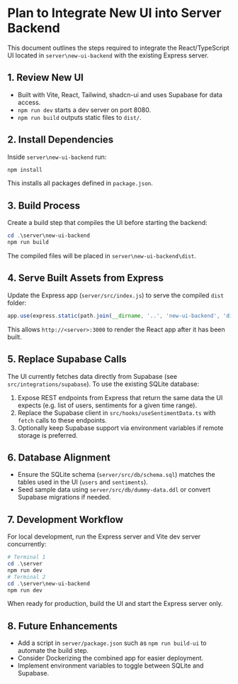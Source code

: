 # Plan to Integrate New UI into Server Backend

This document outlines the steps required to integrate the React/TypeScript UI located in `server\new-ui-backend` with the existing Express server.

## 1. Review New UI
- Built with Vite, React, Tailwind, shadcn-ui and uses Supabase for data access.
- `npm run dev` starts a dev server on port 8080.
- `npm run build` outputs static files to `dist/`.

## 2. Install Dependencies
Inside `server\new-ui-backend` run:
```powershell
npm install
```
This installs all packages defined in `package.json`.

## 3. Build Process
Create a build step that compiles the UI before starting the backend:
```powershell
cd .\server\new-ui-backend
npm run build
```
The compiled files will be placed in `server\new-ui-backend\dist`.

## 4. Serve Built Assets from Express
Update the Express app (`server/src/index.js`) to serve the compiled `dist` folder:
```javascript
app.use(express.static(path.join(__dirname, '..', 'new-ui-backend', 'dist')));
```
This allows `http://<server>:3000` to render the React app after it has been built.

## 5. Replace Supabase Calls
The UI currently fetches data directly from Supabase (see `src/integrations/supabase`). To use the existing SQLite database:
1. Expose REST endpoints from Express that return the same data the UI expects (e.g. list of users, sentiments for a given time range).
2. Replace the Supabase client in `src/hooks/useSentimentData.ts` with `fetch` calls to these endpoints.
3. Optionally keep Supabase support via environment variables if remote storage is preferred.

## 6. Database Alignment
- Ensure the SQLite schema (`server/src/db/schema.sql`) matches the tables used in the UI (`users` and `sentiments`).
- Seed sample data using `server/src/db/dummy-data.ddl` or convert Supabase migrations if needed.

## 7. Development Workflow
For local development, run the Express server and Vite dev server concurrently:
```powershell
# Terminal 1
cd .\server
npm run dev
# Terminal 2
cd .\server\new-ui-backend
npm run dev
```
When ready for production, build the UI and start the Express server only.

## 8. Future Enhancements
- Add a script in `server/package.json` such as `npm run build-ui` to automate the build step.
- Consider Dockerizing the combined app for easier deployment.
- Implement environment variables to toggle between SQLite and Supabase.

